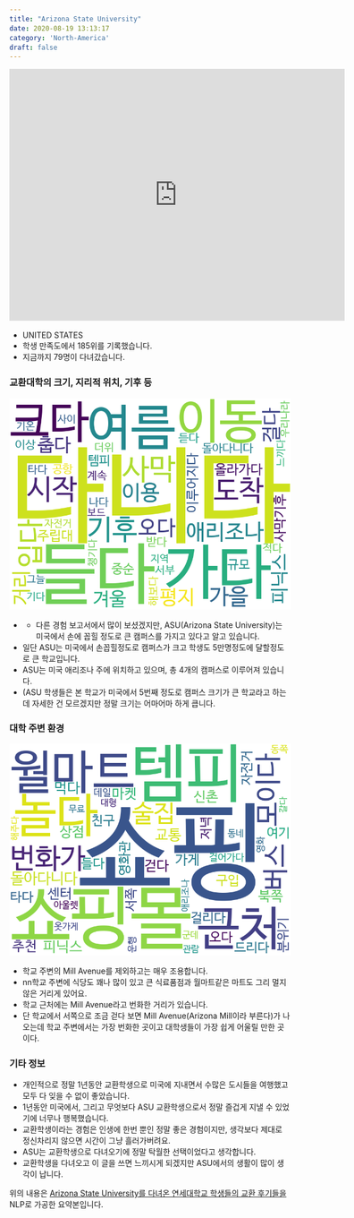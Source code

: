 ```yaml
---
title: "Arizona State University"
date: 2020-08-19 13:13:17
category: 'North-America'
draft: false
---
```


<iframe
width="600"
height="450"
frameborder="0" style="border:0"
src="https://www.google.com/maps/embed/v1/place?key=AIzaSyC9e1AME-pVmWC4hBpFdu5S4dKzyepa3HQ&q=Arizona+State+University&center=33.4532165,-112.0719833&zoom=14" allowfullscreen>
</iframe>

* UNITED STATES
* 학생 만족도에서 185위를 기록했습니다.
* 지금까지 79명이 다녀갔습니다. 

### 교환대학의 크기, 지리적 위치, 기후 등

![gen_info-WordCloud](../univ_wordclouds_okt/gen_info/US000005_gen_info_okt.png)

* - 다른 경험 보고서에서 많이 보셨겠지만, ASU(Arizona State University)는 미국에서 손에 꼽힐 정도로 큰 캠퍼스를 가지고 있다고 알고 있습니다.
* 일단 ASU는 미국에서 손꼽힐정도로 캠퍼스가 크고 학생도 5만명정도에 달할정도로 큰 학교입니다.
* ASU는 미국 애리조나 주에 위치하고 있으며, 총 4개의 캠퍼스로 이루어져 있습니다.
* (ASU 학생들은 본 학교가 미국에서 5번째 정도로 캠퍼스 크기가 큰 학교라고 하는데 자세한 건 모르겠지만 정말 크기는 어마어마 하게 큽니다.


### 대학 주변 환경

![env_info-WordCloud](../univ_wordclouds_okt/env_info/US000005_env_info_okt.png)

* 학교 주변의 Mill Avenue를 제외하고는 매우 조용합니다.
* nn학교 주변에 식당도 꽤나 많이 있고 큰 식료품점과 월마트같은 마트도 그리 멀지 않은 거리게 있어요.
* 학교 근처에는 Mill Avenue라고 번화한 거리가 있습니다.
* 단 학교에서 서쪽으로 조금 걷다 보면 Mill Avenue(Arizona Mill이라 부른다)가 나오는데 학교 주변에서는 가장 번화한 곳이고 대학생들이 가장 쉽게 어울릴 만한 곳이다.


### 기타 정보

* 개인적으로 정말 1년동안 교환학생으로 미국에 지내면서 수많은 도시들을 여행했고 모두 다 잊을 수 없이 좋았습니다.
* 1년동안 미국에서, 그리고 무엇보다 ASU 교환학생으로서 정말 즐겁게 지낼 수 있었기에 너무나 행복했습니다.
* 교환학생이라는 경험은 인생에 한번 뿐인 정말 좋은 경험이지만, 생각보다 제대로 정신차리지 않으면 시간이 그냥 흘러가버려요.
* ASU는 교환학생으로 다녀오기에 정말 탁월한 선택이었다고 생각합니다.
* 교환학생을 다녀오고 이 글을 쓰면 느끼시게 되겠지만 ASU에서의 생활이 많이 생각이 납니다.


위의 내용은 [Arizona State University를 다녀온 연세대학교 학생들의 교환 후기들을](http://oia.yonsei.ac.kr/partner/expReport.asp?ucode=US000005&bgbn=A) NLP로 가공한 요약본입니다. 
